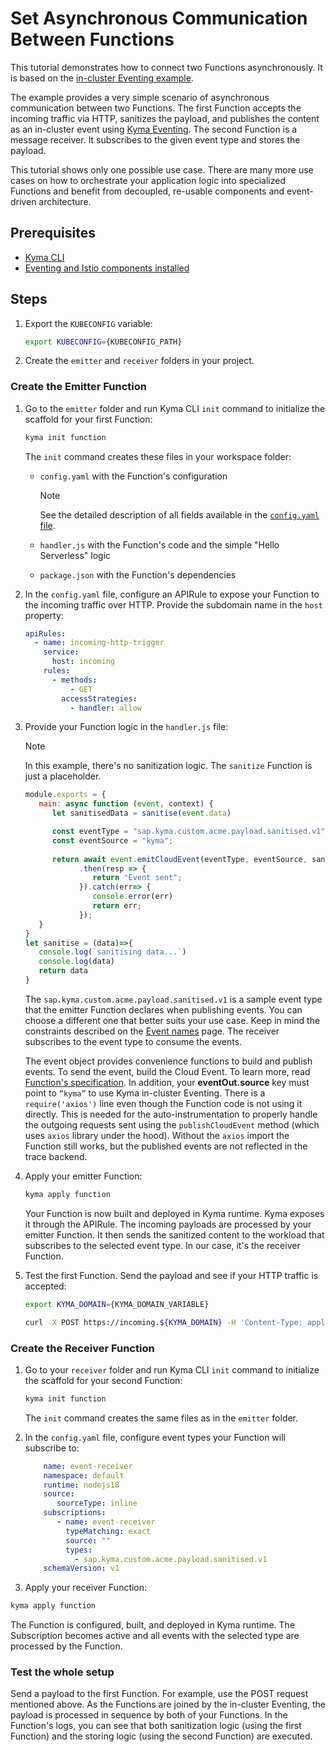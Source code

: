 # Set Asynchronous Communication Between Functions

This tutorial demonstrates how to connect two Functions asynchronously. It is based on the [in-cluster Eventing example](https://github.com/kyma-project/serverless/tree/main/examples/incluster_eventing).

The example provides a very simple scenario of asynchronous communication between two Functions. The first Function accepts the incoming traffic via HTTP, sanitizes the payload, and publishes the content as an in-cluster event using [Kyma Eventing](https://kyma-project.io/docs/kyma/latest/01-overview/eventing/).
The second Function is a message receiver. It subscribes to the given event type and stores the payload.

This tutorial shows only one possible use case. There are many more use cases on how to orchestrate your application logic into specialized Functions and benefit from decoupled, re-usable components and event-driven architecture.

## Prerequisites


- [Kyma CLI](https://github.com/kyma-project/cli)
- [Eventing and Istio components installed](https://kyma-project.io/docs/kyma/latest/04-operation-guides/operations/02-install-kyma/#install-specific-components)
  
## Steps

1. Export the `KUBECONFIG` variable:

   ```bash
   export KUBECONFIG={KUBECONFIG_PATH}
   ```

2. Create the `emitter` and `receiver` folders in your project.

### Create the Emitter Function

1. Go to the `emitter` folder and run Kyma CLI `init` command to initialize the scaffold for your first Function:

   ```bash
   kyma init function
   ```

   The `init` command creates these files in your workspace folder:

   - `config.yaml`	with the Function's configuration

      > [!NOTE]
      > See the detailed description of all fields available in the [`config.yaml` file](../technical-reference/07-60-function-configuration-file.md).

   - `handler.js` with the Function's code and the simple "Hello Serverless" logic
  
   - `package.json` with the Function's dependencies

2. In the `config.yaml` file, configure an APIRule to expose your Function to the incoming traffic over HTTP. Provide the subdomain name in the `host` property:

   ```yaml
   apiRules:
     - name: incoming-http-trigger
       service:
         host: incoming
       rules:
         - methods:
             - GET
           accessStrategies:
             - handler: allow
   ```

3. Provide your Function logic in the `handler.js` file:

   > [!NOTE]
   > In this example, there's no sanitization logic. The `sanitize` Function is just a placeholder.

   ```js
   module.exports = {
      main: async function (event, context) {
         let sanitisedData = sanitise(event.data)

         const eventType = "sap.kyma.custom.acme.payload.sanitised.v1";
         const eventSource = "kyma";
         
         return await event.emitCloudEvent(eventType, eventSource, sanitisedData)
               .then(resp => {
                  return "Event sent";
               }).catch(err=> {
                  console.error(err)
                  return err;
               });
      }
   }
   let sanitise = (data)=>{
      console.log(`sanitising data...`)
      console.log(data)
      return data
   }
   ```
   The `sap.kyma.custom.acme.payload.sanitised.v1` is a sample event type that the emitter Function declares when publishing events. You can choose a different one that better suits your use case. Keep in mind the constraints described on the [Event names](https://kyma-project.io/docs/kyma/latest/05-technical-reference/evnt-01-event-names/) page. The receiver subscribes to the event type to consume the events.

   The event object provides convenience functions to build and publish events. To send the event, build the Cloud Event. To learn more, read [Function's specification](../technical-reference/07-70-function-specification.md#event-object-sdk). In addition, your **eventOut.source** key must point to `“kyma”` to use Kyma in-cluster Eventing.
   There is a `require('axios')` line even though the Function code is not using it directly. This is needed for the auto-instrumentation to properly handle the outgoing requests sent using the `publishCloudEvent` method (which uses `axios` library under the hood). Without the `axios` import the Function still works, but the published events are not reflected in the trace backend.

4. Apply your emitter Function:

   ```bash
   kyma apply function
   ```
   Your Function is now built and deployed in Kyma runtime. Kyma exposes it through the APIRule. The incoming payloads are processed by your emitter Function. It then sends the sanitized content to the workload that subscribes to the selected event type. In our case, it's the receiver Function.

5. Test the first Function. Send the payload and see if your HTTP traffic is accepted:

   ```bash
   export KYMA_DOMAIN={KYMA_DOMAIN_VARIABLE}
   
   curl -X POST https://incoming.${KYMA_DOMAIN} -H 'Content-Type: application/json' -d '{"foo":"bar"}'
   ```

### Create the Receiver Function

1. Go to your `receiver` folder and run Kyma CLI `init` command to initialize the scaffold for your second Function:
   ```bash
   kyma init function
   ```
   The `init` command creates the same files as in the `emitter` folder.

2. In the `config.yaml` file, configure event types your Function will subscribe to:  

   ```yaml
       name: event-receiver
       namespace: default
       runtime: nodejs18
       source:
          sourceType: inline
       subscriptions:
          - name: event-receiver
            typeMatching: exact
            source: ""
            types:
              - sap.kyma.custom.acme.payload.sanitised.v1
       schemaVersion: v1
      ```

3.  Apply your receiver Function:

   ```bash
   kyma apply function
   ```
   
   The Function is configured, built, and deployed in Kyma runtime. The Subscription becomes active and all events with the selected type are processed by the Function.  

### Test the whole setup  
Send a payload to the first Function. For example, use the POST request mentioned above. As the Functions are joined by the in-cluster Eventing, the payload is processed in sequence by both of your Functions.
In the Function's logs, you can see that both sanitization logic (using the first Function) and the storing logic (using the second Function) are executed.
